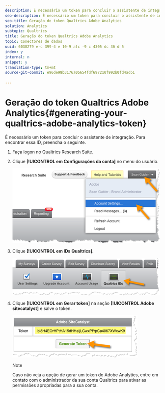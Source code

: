 ```yaml
---
description: É necessário um token para concluir o assistente de integração. Para encontrar essa ID, preencha o seguinte.
seo-description: É necessário um token para concluir o assistente de integração. Para encontrar essa ID, preencha o seguinte.
seo-title: Geração do token Qualtrics Adobe Analytics
solution: Analytics
subtopic: Qualtrics
title: Geração do token Qualtrics Adobe Analytics
topic: Conectores de dados
uuid: 6038279 e-c 399-4 e 10-9 afc -9 c 4305 dc 36 d 5
index: y
internal: n
snippet: y
translation-type: tm+mt
source-git-commit: e96de98b3176a05654fdf697210f992b0fd4adb1

---
```



# Geração do token Qualtrics Adobe Analytics{#generating-your-qualtrics-adobe-analytics-token}

É necessário um token para concluir o assistente de integração. Para encontrar essa ID, preencha o seguinte.

1. Faça logon no Qualtrics Research Suite.
1. Clique **[!UICONTROL em Configurações da conta]** no menu do usuário.

   ![](assets/qualtrics-token-1.png)

1. Clique **[!UICONTROL em IDs Qualtrics]**.

   ![](assets/qualtrics-token-2.png)

1. Clique **[!UICONTROL em Gerar token]** na seção **[!UICONTROL Adobe sitecatalyst]** e salve o token.

   ![](assets/qualtrics-token-3.png)

   >[!NOTE]
   >
   >Caso não veja a opção de gerar um token do Adobe Analytics, entre em contato com o administrador da sua conta Qualtrics para ativar as permissões apropriadas para a sua conta.

